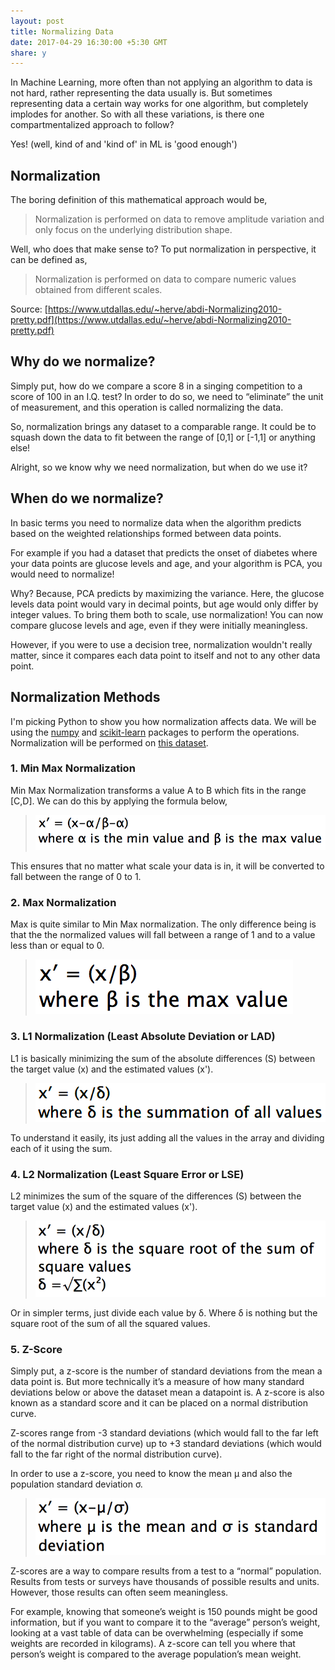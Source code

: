 ```yaml
---
layout: post
title: Normalizing Data
date: 2017-04-29 16:30:00 +5:30 GMT
share: y
---
```


In Machine Learning, more often than not applying an algorithm to data is not
hard, rather representing the data usually is. But sometimes representing data a
certain way works for one algorithm, but completely implodes for another. So with
all these variations, is there one compartmentalized approach to follow?

Yes! (well, kind of and 'kind of' in ML is 'good enough')

<!--break-->

## Normalization
The boring definition of this mathematical approach would be,

> Normalization is performed on data to remove amplitude variation and only
focus on the underlying distribution shape.

Well, who does that make sense to? To put normalization in perspective, it can be
defined as,

> Normalization is performed on data to compare numeric values obtained from
different scales.

Source: [https://www.utdallas.edu/~herve/abdi-Normalizing2010-pretty.pdf](https://www.utdallas.edu/~herve/abdi-Normalizing2010-pretty.pdf)

## Why do we normalize?

Simply put, how do we compare a score 8 in a singing competition to a score of 100
in an I.Q. test? In order to do so, we need to “eliminate” the unit of measurement,
and this operation is called normalizing the data.

So, normalization brings any dataset to a comparable range. It could be to squash
down the data to fit between the range of [0,1] or [-1,1] or anything else!

Alright, so we know why we need normalization, but when do we use it?

## When do we normalize?

In basic terms you need to normalize data when the algorithm predicts based on the
weighted relationships formed between data points.

For example if you had a dataset that predicts the onset of diabetes where your
data points are glucose levels and age, and your algorithm is PCA, you would need
to normalize!

Why? Because, PCA predicts by maximizing the variance. Here, the glucose levels
data point would vary in decimal points, but age would only differ by integer
values. To bring them both to scale, use normalization! You can now compare
glucose levels and age, even if they were initially meaningless.

However, if you were to use a decision tree, normalization wouldn't really matter,
since it compares each data point to itself and not to any other data point.

## Normalization Methods

I'm picking Python to show you how normalization affects data. We will be using
the [numpy](http://www.numpy.org) and [scikit-learn](http://scikit-learn.org)
packages to perform the operations. Normalization will be performed on [this
dataset](https://github.com/skcript/normalization/blob/master/dataset.csv).

### 1. Min Max Normalization
Min Max Normalization transforms a value A to B which fits in the range [C,D]. We
can do this by applying the formula below,

> <img src="/public/posts/2017-04-29/min_max.png" class="img" alt="Min Max Formula" />

This ensures that no matter what scale your data is in, it will be converted
to fall between the range of 0 to 1.

<script src="http://gist-it.appspot.com/github/skcript/normalization/blob/master/01_minmax_normalization.ipynb">
</script>

### 2. Max Normalization
Max is quite similar to Min Max normalization. The only difference being is that
the the normalized values will fall between a range of 1 and to a value less than
or equal to 0.

> <img src="/public/posts/2017-04-29/max.png" class="img" alt="Max Formula" />

### 3. L1 Normalization (Least Absolute Deviation or LAD)
L1 is basically minimizing the sum of the absolute differences (S) between the
target value (x) and the estimated values (x').

> <img src="/public/posts/2017-04-29/l1.png" class="img" alt="L1 Formula" />

To understand it easily, its just adding all the values in the array and dividing
each of it using the sum.

### 4. L2 Normalization (Least Square Error or LSE)
L2 minimizes the sum of the square of the differences (S) between the target
value (x) and the estimated values (x').

> <img src="/public/posts/2017-04-29/l2.png" class="img" alt="L2 Formula" />

Or in simpler terms, just divide each value by δ. Where δ is nothing but the
square root of the sum of all the squared values.

### 5. Z-Score
Simply put, a z-score is the number of standard deviations from the mean a data
point is. But more technically it’s a measure of how many standard deviations
below or above the dataset mean a datapoint is. A z-score is also known as a
standard score and it can be placed on a normal distribution curve.

Z-scores range from -3 standard deviations (which would fall to the far left of
the normal distribution curve) up to +3 standard deviations (which would fall to
the far right of the normal distribution curve).

In order to use a z-score, you need to know the mean μ and also the population
standard deviation σ.

> <img src="/public/posts/2017-04-29/z_score.png" class="img" alt="Z-Score Formula" />

Z-scores are a way to compare results from a test to a “normal” population.
Results from tests or surveys have thousands of possible results and units.
However, those results can often seem meaningless.

For example, knowing that someone’s weight is 150 pounds might be good information,
but if you want to compare it to the “average” person’s weight, looking at a vast
table of data can be overwhelming (especially if some weights are recorded in
kilograms). A z-score can tell you where that person’s weight is compared to the
average population’s mean weight.
